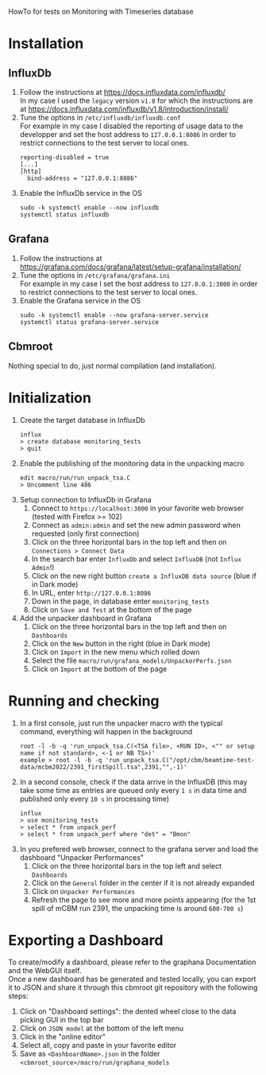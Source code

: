 HowTo for tests on Monitoring with Timeseries database


# Installation

## InfluxDb

1. Follow the instructions at https://docs.influxdata.com/influxdb/ \
   In my case I used the `legacy` version `v1.8` for which the instructions are at
   https://docs.influxdata.com/influxdb/v1.8/introduction/install/
1. Tune the options in `/etc/influxdb/influxdb.conf` \
   For example in my case I disabled the reporting of usage data to the developper and set the host address to
   `127.0.0.1:8086` in order to restrict connections to the test server to local ones.
   ```
   reporting-disabled = true
   [...]
   [http]
     bind-address = "127.0.0.1:8086"
   ```
1. Enable the InfluxDb service in the OS
   ```
   sudo -k systemctl enable --now influxdb
   systemctl status influxdb
   ```

## Grafana

1. Follow the instructions at https://grafana.com/docs/grafana/latest/setup-grafana/installation/
1. Tune the options in `/etc/grafana/grafana.ini` \
   For example in my case I set the host address to `127.0.0.1:3000` in order to restrict connections to the test server
   to local ones.
1. Enable the Grafana service in the OS
   ```
   sudo -k systemctl enable --now grafana-server.service
   systemctl status grafana-server.service
   ```

## Cbmroot

Nothing special to do, just normal compilation (and installation).

# Initialization

1. Create the target database in InfluxDb
   ```
   influx
   > create database monitoring_tests
   > quit
   ```
1. Enable the publishing of the monitoring data in the unpacking macro
   ```
   edit macro/run/run_unpack_tsa.C
   > Uncomment line 486
   ```
1. Setup connection to InfluxDb in Grafana
   1. Connect to `https://localhost:3000` in your favorite web browser (tested with Firefox >= 102)
   1. Connect as `admin:admin` and set the new admin password when requested (only first connection)
   1. Click on the three horizontal bars in the top left and then on `Connections > Connect Data`
   1. In the search bar enter `InfluxDb` and select `InfluxDB` (not `Influx Admin`!)
   1. Click on the new right button `create a InfluxDB data source` (blue if in Dark mode)
   1. In URL, enter `http://127.0.0.1:8086`
   1. Down in the page, in database enter `monitoring_tests`
   1. Click on `Save and Test` at the bottom of the page
1. Add the unpacker dashboard in Grafana
   1. Click on the three horizontal bars in the top left and then on `Dashboards`
   1. Click on the `New` button in the right (blue in Dark mode)
   1. Click on `Import` in the new menu which rolled down
   1. Select the file `macro/run/grafana_models/UnpackerPerfs.json`
   1. Click on `Import` at the bottom of the page

# Running and checking

1. In a first console, just run the unpacker macro with the typical command, everything will happen in the background
   ```
   root -l -b -q 'run_unpack_tsa.C(<TSA file>, <RUN ID>, <"" or setup name if not standard>, <-1 or NB TS>)'
   example > root -l -b -q 'run_unpack_tsa.C("/opt/cbm/beamtime-test-data/mcbm2022/2391_firstSpill.tsa",2391,"",-1)'
   ```
1. In a second console, check if the data arrive in the InfluxDB (this may take some time as entries are queued only
   every `1 s` in  data time and published only every `10 s` in processing time)
   ```
   influx
   > use monitoring_tests
   > select * from unpack_perf
   > select * from unpack_perf where "det" = "Bmon"
   ```
1. In you prefered web browser, connect to the grafana server and load the dashboard "Unpacker Performances"
   1. Click on the three horizontal bars in the top left and select `Dashboards`
   1. Click on the `General` folder in the center if it is not already expanded
   1. Click on `Unpacker Performances`
   1. Refresh the page to see more and more points appearing (for the 1st spill of mCBM run 2391, the unpacking time is
      around `600-700 s`)

# Exporting a Dashboard

To create/modify a dashboard, please refer to the graphana Documentation and the WebGUI itself.\
Once a new dashboard has be generated and tested locally, you can export it to JSON and share it through this cbmroot
git repository with the following steps:
1. Click on "Dashboard settings": the dented wheel close to the data picking GUI in the top bar
1. Click on `JSON model` at the bottom of the left menu
1. Click in the "online editor"
1. Select all, copy and paste in your favorite editor
1. Save as `<DashboardName>.json` in the folder `<cbmroot_source>/macro/run/graphana_models`
